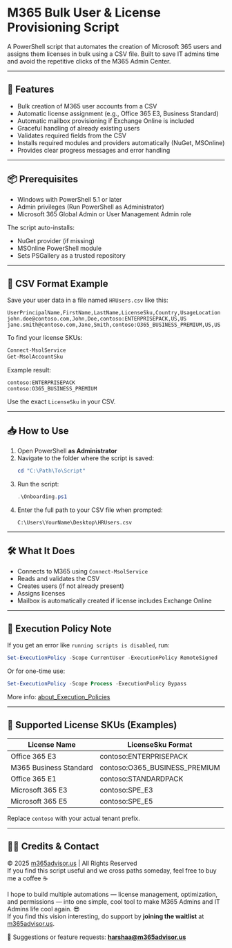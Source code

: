 # M365 Bulk User & License Provisioning Script

A PowerShell script that automates the creation of Microsoft 365 users and assigns them licenses in bulk using a CSV file. Built to save IT admins time and avoid the repetitive clicks of the M365 Admin Center.

---

## 🚀 Features

- Bulk creation of M365 user accounts from a CSV
- Automatic license assignment (e.g., Office 365 E3, Business Standard)
- Automatic mailbox provisioning if Exchange Online is included
- Graceful handling of already existing users
- Validates required fields from the CSV
- Installs required modules and providers automatically (NuGet, MSOnline)
- Provides clear progress messages and error handling

---

## 📦 Prerequisites

- Windows with PowerShell 5.1 or later
- Admin privileges (Run PowerShell as Administrator)
- Microsoft 365 Global Admin or User Management Admin role

The script auto-installs:
- NuGet provider (if missing)
- MSOnline PowerShell module
- Sets PSGallery as a trusted repository

---

## 📂 CSV Format Example

Save your user data in a file named `HRUsers.csv` like this:

```csv
UserPrincipalName,FirstName,LastName,LicenseSku,Country,UsageLocation
john.doe@contoso.com,John,Doe,contoso:ENTERPRISEPACK,US,US
jane.smith@contoso.com,Jane,Smith,contoso:O365_BUSINESS_PREMIUM,US,US
```

To find your license SKUs:
```powershell
Connect-MsolService
Get-MsolAccountSku
```
Example result:
```
contoso:ENTERPRISEPACK
contoso:O365_BUSINESS_PREMIUM
```
Use the exact `LicenseSku` in your CSV.

---

## 📥 How to Use

1. Open PowerShell **as Administrator**
2. Navigate to the folder where the script is saved:
   ```powershell
   cd "C:\Path\To\Script"
   ```
3. Run the script:
   ```powershell
   .\Onboarding.ps1
   ```
4. Enter the full path to your CSV file when prompted:
   ```
   C:\Users\YourName\Desktop\HRUsers.csv
   ```

---

## 🛠️ What It Does

- Connects to M365 using `Connect-MsolService`
- Reads and validates the CSV
- Creates users (if not already present)
- Assigns licenses
- Mailbox is automatically created if license includes Exchange Online

---

## 🔐 Execution Policy Note
If you get an error like `running scripts is disabled`, run:
```powershell
Set-ExecutionPolicy -Scope CurrentUser -ExecutionPolicy RemoteSigned
```

Or for one-time use:
```powershell
Set-ExecutionPolicy -Scope Process -ExecutionPolicy Bypass
```

More info: [about_Execution_Policies](https://learn.microsoft.com/en-us/powershell/module/microsoft.powershell.core/about/about_execution_policies)

---

## 📘 Supported License SKUs (Examples)

| License Name                     | LicenseSku Format                 |
|----------------------------------|-----------------------------------|
| Office 365 E3                   | contoso:ENTERPRISEPACK            |
| M365 Business Standard          | contoso:O365_BUSINESS_PREMIUM     |
| Office 365 E1                   | contoso:STANDARDPACK              |
| Microsoft 365 E3                | contoso:SPE_E3                    |
| Microsoft 365 E5                | contoso:SPE_E5                    |

Replace `contoso` with your actual tenant prefix.

---

## 🧙‍♂️ Credits & Contact

© 2025 [m365advisor.us](https://www.m365advisor.us) | All Rights Reserved  
If you find this script useful and we cross paths someday, feel free to buy me a coffee ☕  

I hope to build multiple automations — license management, optimization, and permissions — into one simple, cool tool to make M365 Admins and IT Admins life cool again. 😎  
If you find this vision interesting, do support by **joining the waitlist** at [m365advisor.us](https://www.m365advisor.us).

📧 Suggestions or feature requests: **harshaa@m365advisor.us**

